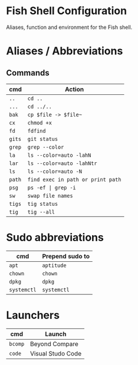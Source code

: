 # Fish Shell Configuration

Aliases, function and environment for the Fish shell.

# Aliases / Abbreviations

## Commands

| cmd    | Action                            |
| ---    | ---                               |
| `..`   | `cd ..`                           |
| `...`  | `cd ../..`                        |
| `bak`  | `cp $file -> $file~`              |
| `cx`   | `chmod +x`                        |
| `fd`   | `fdfind`                          |
| `gits` | `git status`                      |
| `grep` | `grep --color`                    |
| `la`   | `ls --color=auto -lahN`           |
| `lar`  | `ls --color=auto -lahNtr`         |
| `ls`   | `ls --color=auto -N`              |
| `path` | `find exec in path or print path` |
| `psg`  | `ps -ef \| grep -i`               |
| `sw`   | `swap file names`                 |
| `tigs` | `tig status`                      |
| `tig`  | `tig --all`                       |

# Sudo abbreviations

| cmd         | Prepend sudo to |
| ---         | ---             |
| `apt`       | `aptitude`      |
| `chown`     | `chown`         |
| `dpkg`      | `dpkg`          |
| `systemctl` | `systemctl`     |

# Launchers

| cmd     | Launch            |
| ---     | ---               |
| `bcomp` | Beyond Compare    |
| `code`  | Visual Studo Code |

